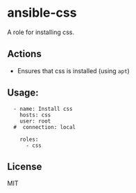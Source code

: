 # ansible-css

A role for installing css.


## Actions

- Ensures that css is installed (using `apt`)


## Usage:
```
  - name: Install css
    hosts: css
    user: root
  #  connection: local
    
    roles:
      - css      
```

## License

MIT
